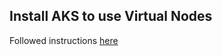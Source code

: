## Install AKS to use Virtual Nodes

Followed instructions [here](https://docs.microsoft.com/en-us/azure/aks/virtual-nodes-cli)

